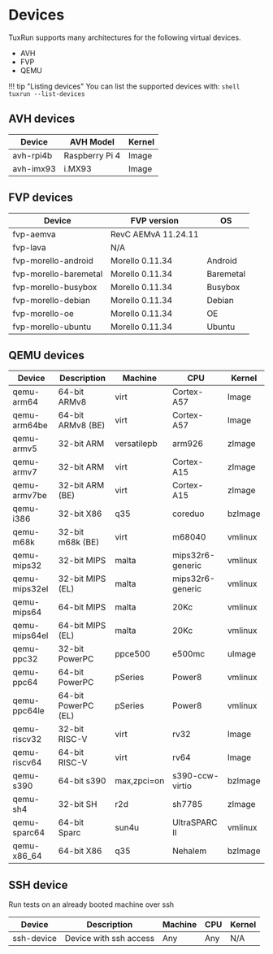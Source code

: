 # Devices

TuxRun supports many architectures for the following virtual devices.

* AVH
* FVP
* QEMU

!!! tip "Listing devices"
    You can list the supported devices with:
    ```shell
    tuxrun --list-devices
    ```

## AVH devices

Device        | AVH Model      | Kernel |
--------------|----------------|--------|
avh-rpi4b     | Raspberry Pi 4 | Image  |
avh-imx93     | i.MX93         | Image  |

## FVP devices

Device                | FVP version         |OS         |
----------------------|---------------------|-----------|
fvp-aemva             | RevC AEMvA 11.24.11 |           |
fvp-lava              | N/A                 |           |
fvp-morello-android   | Morello 0.11.34     | Android   |
fvp-morello-baremetal | Morello 0.11.34     | Baremetal |
fvp-morello-busybox   | Morello 0.11.34     | Busybox   |
fvp-morello-debian    | Morello 0.11.34     | Debian    |
fvp-morello-oe        | Morello 0.11.34     | OE        |
fvp-morello-ubuntu    | Morello 0.11.34     | Ubuntu    |

## QEMU devices

Device        | Description         | Machine     | CPU              | Kernel
--------------|---------------------|-------------|------------------|--------
qemu-arm64    | 64-bit ARMv8        | virt        | Cortex-A57       | Image
qemu-arm64be  | 64-bit ARMv8 (BE)   | virt        | Cortex-A57       | Image
qemu-armv5    | 32-bit ARM          | versatilepb | arm926           | zImage
qemu-armv7    | 32-bit ARM          | virt        | Cortex-A15       | zImage
qemu-armv7be  | 32-bit ARM (BE)     | virt        | Cortex-A15       | zImage
qemu-i386     | 32-bit X86          | q35         | coreduo          | bzImage
qemu-m68k     | 32-bit m68k (BE)    | virt        | m68040           | vmlinux
qemu-mips32   | 32-bit MIPS         | malta       | mips32r6-generic | vmlinux
qemu-mips32el | 32-bit MIPS (EL)    | malta       | mips32r6-generic | vmlinux
qemu-mips64   | 64-bit MIPS         | malta       | 20Kc             | vmlinux
qemu-mips64el | 64-bit MIPS (EL)    | malta       | 20Kc             | vmlinux
qemu-ppc32    | 32-bit PowerPC      | ppce500     | e500mc           | uImage
qemu-ppc64    | 64-bit PowerPC      | pSeries     | Power8           | vmlinux
qemu-ppc64le  | 64-bit PowerPC (EL) | pSeries     | Power8           | vmlinux
qemu-riscv32  | 32-bit RISC-V       | virt        | rv32             | Image
qemu-riscv64  | 64-bit RISC-V       | virt        | rv64             | Image
qemu-s390     | 64-bit s390         | max,zpci=on | s390-ccw-virtio  | bzImage
qemu-sh4      | 32-bit SH           | r2d         | sh7785           | zImage
qemu-sparc64  | 64-bit Sparc        | sun4u       | UltraSPARC II    | vmlinux
qemu-x86_64   | 64-bit X86          | q35         | Nehalem          | bzImage

## SSH device

Run tests on an already booted machine over ssh

Device        | Description            | Machine     | CPU              | Kernel
--------------|------------------------|-------------|------------------|--------
ssh-device    | Device with ssh access | Any         | Any	        | N/A
